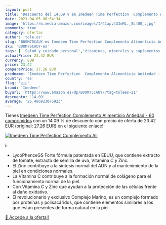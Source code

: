 ```yaml
---
layout: post
title: 'Descuento del 14.09 % en Imedeen Time Perfection  Complemento Ali'
date: 2021-04-05 06:54:34
image: 'https://m.media-amazon.com/images/I/41apv433mML._SL400_.jpg'
comments: true
category: ofertas
author: 'tole.es'
slug: 'B00M75CAUY-es Imedeen Time Perfection Complemento Alimenticio Antiedad -...'
sku: 'B00M75CAUY-es'
tags: [ 'Salud y cuidado personal','Vitaminas, minerales y suplementos en medicamentos, remedios y suplementos dietéticos','alimenticio','complemento','imedeen', ]
actualPrice: 23.42 EUR
currency: EUR
price: 23.42
comparePrice: 27.26 EUR
prodname: 'Imedeen Time Perfection  Complemento Alimenticio Antiedad - 60 comprimidos'
country: 'es'
flag: '🇪🇸'
brand: 'Imedeen'
buyurl: 'https://www.amazon.es/dp/B00M75CAUY/?tag=tolees-21'
descuento: '14.09'
average: '25.486923076923'
---
```


Tienes [Imedeen Time Perfection  Complemento Alimenticio Antiedad - 60 comprimidos](https://www.amazon.es/dp/B00M75CAUY/?tag=tolees-21) con un 14.09 % de descuento con precio de oferta de 23.42 EUR (original: 27.26 EUR) en el siguiente enlace!

[![Imedeen Time Perfection  Complemento Ali](https://m.media-amazon.com/images/I/41apv433mML._SL400_.jpg)](https://www.amazon.es/dp/B00M75CAUY/?tag=tolees-21)

ℹ️:

- LycoPhenceGS Forte fórmula patentada en EEUU, que contiene extracto de tomate, extracto de semilla de uva, Vitamina C y Zinc.
- El Zinc contribuye a la síntesis normal del ADN y al mantenimiento de la piel en condiciones normales.
- La Vitamina C contribuye a la formación normal de colágeno para el funcionamiento normal de la piel.
- Con Vitamina C y Zinc que ayudan a la protección de las células frente al daño oxidativo.
- El revolucionario y exclusivo Complejo Marino, es un complejo formado por proteínas y polisacáridos, que contiene elementos similares a los que están presentes de forma natural en la piel.

[🛒 Accede a la oferta!!](https://www.amazon.es/dp/B00M75CAUY/?tag=tolees-21)
